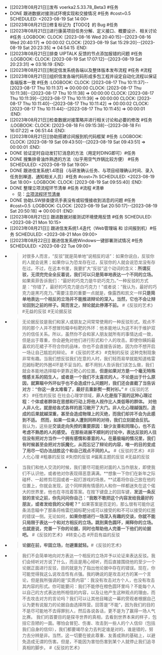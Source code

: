 - [[2023年08月21日]]发布 voerka2.5.33.78_Beta3 #任务
- DONE 跟进数据对接测试环境实现和交接情况 #任务 #cost=0.5
  SCHEDULED: <2023-08-19 Sat 14:00>
- [[2023年08月21日]]修复标记为【TODO】的 Bug #任务
- [[2023年08月21日]]进行康英项目任务分解、定义接口、概要设计、相关讨论 #任务
  :LOGBOOK:
  CLOCK: [2023-08-16 Wed 20:40:15]--[2023-08-16 Wed 20:40:17] =>  00:00:02
  CLOCK: [2023-08-19 Sat 15:29:20]--[2023-08-19 Sat 20:23:35] =>  04:54:15
  :END:
- [[2023年08月21日]]排查 UIPTALK 反馈的节点添加报错的问题 #任务
  :LOGBOOK:
  CLOCK: [2023-08-19 Sat 17:07:12]--[2023-08-19 Sat 20:23:31] =>  03:16:19
  :END:
- [[2023年08月21日]]制定信发系统各端以及整体版本发布流程 #任务 #流程
- [[2023年08月21日]]组织信发各端代码形成多包工程并设定自动化流程以保证各端版本一致 #任务
  :LOGBOOK:
  CLOCK: [2023-08-17 Thu 10:11:37]--[2023-08-17 Thu 10:11:37] =>  00:00:00
  CLOCK: [2023-08-17 Thu 10:11:38]--[2023-08-17 Thu 10:11:38] =>  00:00:00
  CLOCK: [2023-08-17 Thu 10:11:39]--[2023-08-17 Thu 10:11:39] =>  00:00:00
  CLOCK: [2023-08-17 Thu 10:11:40]--[2023-08-17 Thu 10:11:42] =>  00:00:02
  CLOCK: [2023-08-17 Thu 10:11:44]--[2023-08-17 Thu 10:11:45] =>  00:00:01
  :END:
- [[2023年08月21日]]检查数据对接策略并进行相关讨论和必要的修改 #任务
  :LOGBOOK:
  CLOCK: [2023-08-18 Fri 09:15:38]--[2023-08-18 Fri 16:07:22] =>  06:51:44
  :END:
- [[2023年08月21日]]协助搭建诊间报到机代码框架 #任务
  :LOGBOOK:
  CLOCK: [2023-08-19 Sat 09:43:50]--[2023-08-19 Sat 09:43:51] =>  00:00:01
  :END:
- DONE 验证定时自动发钉钉消息的方法（用定时DING即可）#任务
- DONE 搜集排骨油炸熟透的方法（似乎用空气炸锅比较方便） #任务
  SCHEDULED: <2023-08-19 Sat 19:00>
- DONE 跟进信发系统1.4项目（与研发确认任务、与项目经理确认时间、录入任务到禅道、通知相关人员）#任务 #cost=7h
  SCHEDULED: <2023-08-19 Sat 18:00>
  :LOGBOOK:
  CLOCK: [2023-08-19 Sat 09:55:40]
  :END:
- DONE 整理立项流程环节清单 #任务 #流程 #清单
	- 见：[立项流程环节清单](https://www.notion.so/f8e922956f684081821b24c2a47dab0f?pvs=4#903b574d3e0845abbca2db7dde802afc)
- DONE 协助LSW排查捷讯手表没有或较慢接收到消息的问题 #任务 #cost=0.5
  :LOGBOOK:
  CLOCK: [2023-08-19 Sat 20:50:17]--[2023-08-19 Sat 20:50:18] =>  00:00:01
  :END:
- [[2023年08月21日]] 跟进数据对接测试环境使用反馈 #任务
  SCHEDULED: <2023-08-21 Mon 10:15>
- [[2023年08月21日]] 跟进信发系统1.4迭代（Web管理端 和 诊间报到机）#任务
  SCHEDULED: <2023-08-21 Mon 09:00>
- [[2023年08月22日]] 跟进信发系统Windows一键部署测试情况 #任务
  SCHEDULED: <2023-08-22 Tue 09:00>
- >对很多人而言，“反驳”就是简单地“说相反的话”：如果你说白，反驳你的人就会说黑；如果你认为恐龙存在过，反驳你的人就会说恐龙没有存在过。不过，在这本书里，我要扩大“反驳”这个动词的含义：**所谓反驳，无须完完全全反着说，我们可以只是简单地表达一个不同的立场。**
  如果索菲告诉我们：“最好的巧克力是牛奶巧克力。”一种反驳的方式是：“你错了，最好的巧克力是白巧克力！”或者说：“我认为，最好的巧克力是黑巧克力。”需要注意的重要一点就是，像露西和凯文一样**只是简单地表达一个相反的立场并不能推进辩论的深入。当然，它也不会让辩论回到之前的样子。简而言之，辩论就此停滞不前。**
  #《反驳的艺术》 #无益的反驳 #无论据反驳
- >无论据反驳是我们和家人或朋友之间常常使用的一种反驳形式。观点不同的那个人并不想冒险瞄中标靶的外环：他本能地认为这不利于维护双方的信任关系。所以，虽然你不会和家人朋友就所有的事情达成一致，但是出于尊重，你会避免对他们进行形式和个人的攻击。即使你姨妈最喜欢的花裙子不符合你的品味，你也不会直接告诉她，因为你不想开启一场让自己尴尬的辩论。
  #《反驳的艺术》 #克制的反驳
  >这种克制现象非常有趣。当我们想反驳我们在意的人时，我们轻而易举就能知道格雷厄姆标靶的外圈4环是不妥当的。都不用别人告诉我们该怎么做，我们就会本能地选择瞄中更靠近靶心的位置。**但是如果对方是一个毫无特殊情感关系的陌生人，或者是一个我们不太喜欢的人，不论是出于什么原因，就算瞄中外环似乎也不会造成什么问题时，我们还会直截了当告诉对方：“你这一身太难看了，最好去重新熨一熨衬衫。”**
  #《反驳的艺术》 #任性的反驳
  >在社会心理学领域，**非人化是指下面的这种心理过程：个体或者群体在思想和行动上将他人视作比人类低等的群体。**
  **对他人非人化，就是给各式各样的恶习敞开了大门。非人化心理越强烈，造成的后果就越深重，甚至会造成物理上的灭绝，而我们却并不会为此感到不适。**
  **然而，如果一位亲人遭到同样的对待，我们立刻就会反抗。**
  我认为，这些是**交谈走向失控的重要原因：缺少友善和同理心，也不去考虑不熟悉的人的感受。**
  **在那些进展不顺利的讨论中，表达反驳的人往往没有把对方当作一个拥有感情和善意的人。在最极端的情况里，我们有时候甚至会把对方妖魔化，从而忘记了辩论的内容，唯一的目的变成了用尽一切办法战胜这个和自己观点不同的人。**
  #《反驳的艺术》 #非人化心理 #粗暴的反驳 #失控的反驳 #偏离主题的反驳 #无益的反驳
- >当我们和他人交流的时候，我们要尽可能把对面的人当作朋友，即使我们不认识他，或者他对你表现得恶意满满。**想象一下你们在新年之际碰杯、一起修剪花园或者一起打游戏的场景。**试着将你自己放在他的位置上，你就会发现，这个同样拥有情感的人和你一样都迷失在这个偌大的世界里，他也在寻找着答案。在按下键盘上的回车键，**发送一条反驳的言论之前，你先问问你自己：“我敢不敢把这个内容发给我最好的朋友，或者发给我的父母呢？”**
  如果答案是否定的，那么很有可能你这条消息瞄中了那条将格雷厄姆标靶分成可以接受的和不可以接受的红圈的错误一侧。无论如何，**如果你想进行一场深入有趣的交谈，你就不能只局限于表达一个和对方相反的立场。跳到黄色圆环，阐释你的立场。也就是说，完善一下你的论据，同时也帮助他人完善一下他们的论据吧。**
  #《反驳的艺术》 #转变心态 #开启有益的反驳
- >**论据在前，牢固立场，勿避重就轻。**#《反驳的艺术》
- >我们不会简单地向对方表达一个相反的立场并予以论证来表达反驳。我们会倾听对方说了什么，而且是用心倾听，而后直接围绕他的至少一个论据正面进行反驳，目的就是为了指出他论据中存在的错误。现在，你可能觉得我这么说攻击性有点强。我的确说的是攻击对方的某一个言论，但是我所强调的是“实质内容”：我没有攻击对方个人，也没有攻击其内容的形式。你可能要问：我们不能停在橙色圆环里吗？不能每个人以自己的方式表达他所相信的内容，以及让他产生这种观点的理由，而不去攻击对方的言论吗？我们可以让其他目睹这一幕的旁观者根据自己认为更有说服力的论据自由选择阵营。回答是“不能”，因为我们的目的不是尽可能地不去得罪别人，然后各说各话，更不是为了赢得一场人气比赛。
  我们的首要目的是探寻世界的真相，去看到世界本来的样子，包括它丑陋的一面。哪怕会冒犯、伤害、攻击到一些人的个人信仰（包括我们自身的信仰），我们都要竭尽全力去判定谁是对的，谁是错的，努力去分辨是非。当然，这一切要在彼此尊重、友善成熟的基础上，以避免造成无谓的伤害。但是，不能因为害怕伤害到某个人就停止我们追寻真相的脚步。
  #《反驳的艺术》